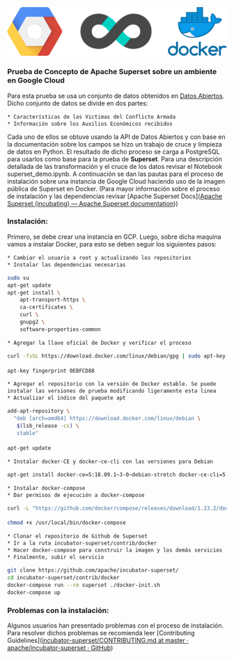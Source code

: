 <p align = "center"><img src="img/super_gcp.png" /></p>

### Prueba de Concepto de Apache Superset sobre un ambiente en Google Cloud 

Para esta prueba se usa un conjunto de datos obtenidos en [Datos Abiertos](https://www.datos.gov.co/browse?q=Observatorio%20de%20paz&sortBy=relevance). Dicho conjunto de datos se divide en dos partes:

	* Características de las Victimas del Conflicto Armada
	* Información sobre los Auxilios Económicos recibidos

Cada uno de ellos se obtuve usando la API de Datos Abiertos y con base en la documentación sobre los campos se hizo un trabajo de cruce y limpieza de datos en Python. El resultado de dicho proceso se carga a PostgreSQL para usarlos como base para la prueba de **Superset**. Para una descripción detallada de las transformación y el cruce de los datos revisar el Notebook superset_demo.ipynb. A continuación se dan las pautas para el proceso de instalación sobre una instancia de Google Cloud haciendo uso de la imagen pública de Superset en Docker. (Para mayor información sobre el proceso de instalación y las dependencias revisar [Apache Superset Docs]([Apache Superset (incubating) — Apache Superset  documentation](https://superset.incubator.apache.org/)))

### Instalación:

Primero, se debe crear una instancia en GCP. Luego, sobre dicha maquina vamos a instalar Docker, para esto se deben seguir los siguientes pasos:

	* Cambiar el usuario a root y actualizando los repositorios
	* Instalar las dependencias necesarias
``` bash
sudo su
apt-get update
apt-get install \
    apt-transport-https \
    ca-certificates \
    curl \
    gnupg2 \
    software-properties-common
```

	* Agregar la llave oficial de Docker y verificar el proceso
``` bash
curl -fsSL https://download.docker.com/linux/debian/gpg | sudo apt-key add -

apt-key fingerprint 0EBFCD88
```

	* Agregar el repositorio con la versión de Docker estable. Se puede instalar las versiones de prueba modificando ligeramente esta linea
	* Actualizar el índice del paquete apt
``` bash
add-apt-repository \
  "deb [arch=amd64] https://download.docker.com/linux/debian \
   $(lsb_release -cs) \
   stable"

apt-get update
```

	* Instalar docker-CE y docker-ce-cli con las versiones para Debian
``` bash
apt-get install docker-ce=5:18.09.1~3-0~debian-stretch docker-ce-cli=5:18.09.2~3-0~debian-stretch containerd.io
```

	* Instalar docker-compose
	* Dar permisos de ejecución a docker-compose
``` bash
curl -L "https://github.com/docker/compose/releases/download/1.23.2/docker-compose-$(uname -s)-$(uname -m)" -o /usr/local/bin/docker-compose

chmod +x /usr/local/bin/docker-compose
```

	* Clonar el repositorio de Github de Superset
	* Ir a la ruta incubator-superset/contrib/docker
	* Hacer docker-compose para construir la imagen y los demás servicios
	* Finalmente, subir el servicio
``` bash
git clone https://github.com/apache/incubator-superset/
cd incubator-superset/contrib/docker
docker-compose run --rm superset ./docker-init.sh
docker-compose up
```

### Problemas con la instalación:

Algunos usuarios han presentado problemas con el proceso de instalación. Para resolver dichos problemas se recomienda leer [Contributing Guidelines]([incubator-superset/CONTRIBUTING.md at master · apache/incubator-superset · GitHub](https://github.com/apache/incubator-superset/blob/master/CONTRIBUTING.md))
